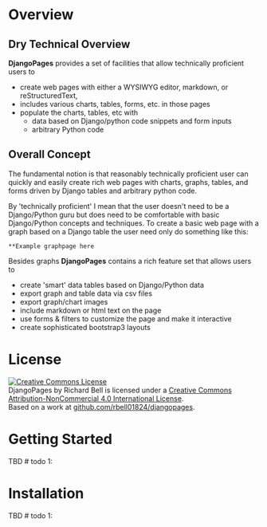 # Overview

## Dry Technical Overview

**DjangoPages** provides a set of facilities that allow technically proficient users to

* create web pages with either a WYSIWYG editor, markdown, or reStructuredText,
* includes various charts, tables, forms, etc. in those pages
* populate the charts, tables, etc with
    * data based on Django/python code snippets and form inputs
    * arbitrary Python code

## Overall Concept

The fundamental notion is that reasonably technically proficient user can quickly and easily create
rich web pages with charts, graphs, tables, and forms driven by Django tables and arbitrary
python code.

By 'technically proficient' I mean that the user doesn't need to be a Django/Python guru but does need
to be comfortable with basic Django/Python concepts and techniques.  To create a basic web page with a
graph based on a Django table the user need only do something like this:

```
**Example graphpage here
```

Besides graphs **DjangoPages** contains a rich feature set that allows users to

* create 'smart' data tables based on Django/Python data
* export graph and table data via csv files
* export graph/chart images
* include markdown or html text on the page
* use forms & filters to customize the page and make it interactive
* create sophisticated bootstrap3 layouts

# License

<a rel="license" href="http://creativecommons.org/licenses/by-nc/4.0/deed.en_US">
<img alt="Creative Commons License" style="border-width:0" src="http://i.creativecommons.org/l/by-nc/4.0/88x31.png" /></a>
<br /><span xmlns:dct="http://purl.org/dc/terms/" property="dct:title">DjangoPages</span> by
<span xmlns:cc="http://creativecommons.org/ns#" property="cc:attributionName">Richard Bell</span> is licensed under a
<a rel="license" href="http://creativecommons.org/licenses/by-nc/4.0/deed.en_US">
Creative Commons Attribution-NonCommercial 4.0 International License</a>.<br />Based on a work at
<a xmlns:dct="http://purl.org/dc/terms/" href="https://github.com/rbell01824/django_pages" rel="dct:source">github.com/rbell01824/djangopages</a>.

# Getting Started

TBD # todo 1:

# Installation

TBD # todo 1:


